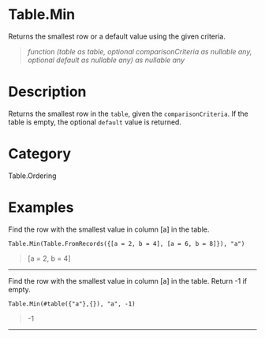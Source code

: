 ﻿# Table.Min
Returns the smallest row or a default value using the given criteria.
> _function (table as table, optional comparisonCriteria as nullable any, optional default as nullable any) as nullable any_
# Description 
Returns the smallest row in the <code>table</code>, given the <code>comparisonCriteria</code>. If the table is empty, the optional <code>default</code> value is returned.
# Category 
Table.Ordering
# Examples 
Find the row with the smallest value in column [a] in the table.
```
Table.Min(Table.FromRecords({[a = 2, b = 4], [a = 6, b = 8]}), "a")
```
> [a = 2, b = 4]
***
Find the row with the smallest value in column [a] in the table. Return -1 if empty.
```
Table.Min(#table({"a"},{}), "a", -1)
```
> -1
***
